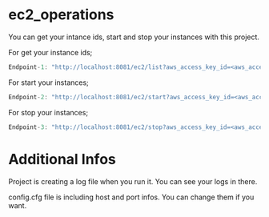 # ec2_operations
You can get your intance ids, start and stop your instances with this project.

For get your instance ids;

```go
Endpoint-1: "http://localhost:8081/ec2/list?aws_access_key_id=<aws_access_key>&aws_secret_access_key=<aws_secret_access_key>&region_name=<region_name>"

```

For start your instances;

```go
Endpoint-2: "http://localhost:8081/ec2/start?aws_access_key_id=<aws_access_key>&aws_secret_access_key=<aws_secret_access_key>&region_name=<region_name>&InstanceIds=<instance_id1>,<instance_id2>,<instance_id3>" (You can add as many instance_id as you want by separating them with commas.)


```

For stop your instances;

```go
Endpoint-3: "http://localhost:8081/ec2/stop?aws_access_key_id=<aws_access_key>&aws_secret_access_key=<aws_secret_access_key>&region_name=<region_name>&InstanceIds=<instance_id1>,<instance_id2>,<instance_id3>" (Same rules with start endpoint.)

```

# Additional Infos

Project is creating a log file when you run it. You can see your logs in there.

config.cfg file is including host and port infos. You can change them if you want.
